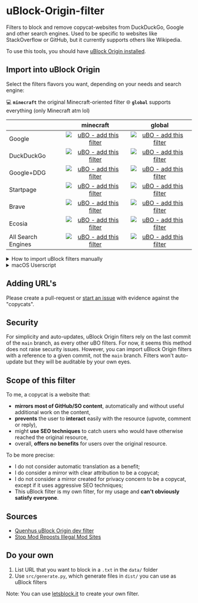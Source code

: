 # uBlock-Origin-filter
Filters to block and remove copycat-websites from DuckDuckGo, Google and other search engines. Used to be specific to websites like StackOverflow or GitHub, but it currently supports others like Wikipedia.

To use this tools, you should have [uBlock Origin installed](https://github.com/gorhill/uBlock).

## Import into uBlock Origin

Select the filters flavors you want, depending on your needs and search engine:

💻 **`minecraft`** the original Minecraft-oriented filter
🌐 **`global`** supports everything (only Minecraft atm lol)

|| minecraft          |                                                                                                                                                                                                              global                                                                                                                                                                                                              |
|--------------------|:--------------------------------------------------------------------------------------------------------------------------------------------------------------------------------------------------------------------------------------------------------------------------------------------------------------------------------------------------------------------------------------------------------------------------------:|:----------------------------------------------------------------------------------------------------------------------------------------------------------------------------------------------------------------------------------------------------------------------------------------------------------------------------------------------------------------------------------------------------:|
| Google             |                     [![uBO - add this filter](https://img.shields.io/static/v1?label=uBO&message=add%20this%20filter&color=de3f32&style=flat&logo=uBlock%20Origin)](https://subscribe.adblockplus.org/?location=https%3A%2F%2Fraw.githubusercontent.com%2Femielderckx%2FuBlock-Origin-dev-filter%2Fmain%2Fdist%2Fgoogle%2Fglobal.txt&title=uBlock-Origin-dev-filter%20-%20Google%20-%20Global)                                   |                  [![uBO - add this filter](https://img.shields.io/static/v1?label=uBO&message=add%20this%20filter&color=de3f32&style=flat&logo=uBlock%20Origin)](https://subscribe.adblockplus.org/?location=https%3A%2F%2Fraw.githubusercontent.com%2Femielderckx%2FuBlock-Origin-filter%2Fmain%2Fdist%2Fgoogle%2Fglobal.txt&title=uBlock-Origin-filter%20-%20Google%20-%20Global)                  |
| DuckDuckGo         |                         [![uBO - add this filter](https://img.shields.io/static/v1?label=uBO&message=add%20this%20filter&color=fdd20a&style=flat&logo=uBlock%20Origin)](https://subscribe.adblockplus.org/?location=https%3A%2F%2Fraw.githubusercontent.com%2Femielderckx%2FuBlock-Origin-filter%2Fmain%2Fdist%2Fduckduckgo%2Fminecraft.txt&title=uBlock-Origin-filter%20-%20DuckDuckGo%20-%20Minecraft)                         |              [![uBO - add this filter](https://img.shields.io/static/v1?label=uBO&message=add%20this%20filter&color=fdd20a&style=flat&logo=uBlock%20Origin)](https://subscribe.adblockplus.org/?location=https%3A%2F%2Fraw.githubusercontent.com%2Femielderckx%2FuBlock-Origin-filter%2Fmain%2Fdist%2Fduckduckgo%2Fglobal.txt&title=uBlock-Origin-filter%20-%20DuckDuckGo%20-%20Global)              |
| Google+DDG         |                    [![uBO - add this filter](https://img.shields.io/static/v1?label=uBO&message=add%20this%20filter&color=9b59b6&style=flat&logo=uBlock%20Origin)](https://subscribe.adblockplus.org/?location=https%3A%2F%2Fraw.githubusercontent.com%2Femielderckx%2FuBlock-Origin-filter%2Fmain%2Fdist%2Fgoogle_duckduckgo%2Fminecraft.txt&title=uBlock-Origin-filter%20-%20Google%2BDDG%20-%20Minecraft)                     |         [![uBO - add this filter](https://img.shields.io/static/v1?label=uBO&message=add%20this%20filter&color=9b59b6&style=flat&logo=uBlock%20Origin)](https://subscribe.adblockplus.org/?location=https%3A%2F%2Fraw.githubusercontent.com%2Femielderckx%2FuBlock-Origin-filter%2Fmain%2Fdist%2Fgoogle_duckduckgo%2Fglobal.txt&title=uBlock-Origin-filter%20-%20Google%2BDDG%20-%20Global)          |
| Startpage          |                          [![uBO - add this filter](https://img.shields.io/static/v1?label=uBO&message=add%20this%20filter&color=5b7bca&style=flat&logo=uBlock%20Origin)](https://subscribe.adblockplus.org/?location=https%3A%2F%2Fraw.githubusercontent.com%2Femielderckx%2FuBlock-Origin-filter%2Fmain%2Fdist%2Fstartpage%2Fminecraft.txt&title=uBlock-Origin-filter%20-%20Startpage%20-%20Minecraft)                          |               [![uBO - add this filter](https://img.shields.io/static/v1?label=uBO&message=add%20this%20filter&color=5b7bca&style=flat&logo=uBlock%20Origin)](https://subscribe.adblockplus.org/?location=https%3A%2F%2Fraw.githubusercontent.com%2Femielderckx%2FuBlock-Origin-filter%2Fmain%2Fdist%2Fstartpage%2Fglobal.txt&title=uBlock-Origin-filter%20-%20Startpage%20-%20Global)               |
| Brave              |                              [![uBO - add this filter](https://img.shields.io/static/v1?label=uBO&message=add%20this%20filter&color=f25100&style=flat&logo=uBlock%20Origin)](https://subscribe.adblockplus.org/?location=https%3A%2F%2Fraw.githubusercontent.com%2Femielderckx%2FuBlock-Origin-filter%2Fmain%2Fdist%2Fbrave%2Fminecraft.txt&title=uBlock-Origin-filter%20-%20Brave%20-%20Minecraft)                              |                   [![uBO - add this filter](https://img.shields.io/static/v1?label=uBO&message=add%20this%20filter&color=f25100&style=flat&logo=uBlock%20Origin)](https://subscribe.adblockplus.org/?location=https%3A%2F%2Fraw.githubusercontent.com%2Femielderckx%2FuBlock-Origin-filter%2Fmain%2Fdist%2Fbrave%2Fglobal.txt&title=uBlock-Origin-filter%20-%20Brave%20-%20Global)                   |
| Ecosia             |                             [![uBO - add this filter](https://img.shields.io/static/v1?label=uBO&message=add%20this%20filter&color=36acb8&style=flat&logo=uBlock%20Origin)](https://subscribe.adblockplus.org/?location=https%3A%2F%2Fraw.githubusercontent.com%2Femielderckx%2FuBlock-Origin-filter%2Fmain%2Fdist%2Fecosia%2Fminecraft.txt&title=uBlock-Origin-filter%20-%20Ecosia%20-%20Minecraft)                             |                  [![uBO - add this filter](https://img.shields.io/static/v1?label=uBO&message=add%20this%20filter&color=36acb8&style=flat&logo=uBlock%20Origin)](https://subscribe.adblockplus.org/?location=https%3A%2F%2Fraw.githubusercontent.com%2Femielderckx%2FuBlock-Origin-filter%2Fmain%2Fdist%2Fecosia%2Fglobal.txt&title=uBlock-Origin-filter%20-%20Ecosia%20-%20Global)                  |
| All Search Engines |               [![uBO - add this filter](https://img.shields.io/static/v1?label=uBO&message=add%20this%20filter&color=ffffff&style=flat&logo=uBlock%20Origin)](https://subscribe.adblockplus.org/?location=https%3A%2F%2Fraw.githubusercontent.com%2Femielderckx%2FuBlock-Origin-filter%2Fmain%2Fdist%2Fall_search_engines%2Fminecraft.txt&title=uBlock-Originfilter%20-%20All%20Search%20Engines%20-%20Minecraft)                |    [![uBO - add this filter](https://img.shields.io/static/v1?label=uBO&message=add%20this%20filter&color=ffffff&style=flat&logo=uBlock%20Origin)](https://subscribe.adblockplus.org/?location=https%3A%2F%2Fraw.githubusercontent.com%2Femielderckx%2FuBlock-Origin-filter%2Fmain%2Fdist%2Fall_search_engines%2Fglobal.txt&title=uBlock-Origin-filter%20-%20All%20Search%20Engines%20-%20Global)    |


<details>
  <summary>How to import uBlock filters manually</summary>

### Manually import filters

  1. Open uBlock Origin settings
  2. Under the "Filter lists" tab, scroll to the bottom where it says “Custom” and click the “Import” checkbox to reveal the custom URL textbox
  3. Append the URL `https://raw.githubusercontent.com/emielderckx/uBlock-Origin-filter/main/dist/google_duckduckgo/all.txt` in the textbox
  4. Press `Apply Changes` in the upper left

  Note: In `dist/`, you can find filters for other search engines (Google, DuckDuckGo, Startpage or Brave). You can use and combine these filters by using the raw URL of `dist/` files.
</details>

<details>
  <summary>macOS Userscript</summary>

### macOS Userscript

For macOS users, this project also provide some Userscripts for Google+DuckDuckGo in `dist/userscript/google_duckduckgo/`

</details>

## Adding URL's

Please create a pull-request or [start an issue](https://github.com/emielderckx/uBlock-Origin-filter/issues/new?assignees=&labels=block-request&template=request-to-add-a-website-to-the-filter.md&title=Request%3A+add+COPYCAT_URL+to+the+filter) with evidence against the "copycats".

## Security

For simplicity and auto-updates, uBlock Origin filters rely on the last commit of the `main` branch, as every other uBO filters. For now, it seems this method does not raise security issues. However, you can import uBlock Origin filters with a reference to a given commit, not the `main` branch. Filters won't auto-update but they will be auditable by your own eyes.

## Scope of this filter

To me, a copycat is a website that:
- **mirrors most of GitHub/SO content**, automatically and without useful additional work on the content,
- **prevents** the user to **interact** easily with the resource (upvote, comment or reply),
- might **use SEO techniques** to catch users who would have otherwise reached the original resource,
- overall, **offers no benefits** for users over the original resource.

To be more precise:
- I do not consider automatic translation as a benefit;
- I do consider a mirror with clear attribution to be a copycat;
- I do not consider a mirror created for privacy concern to be a copycat, except if it uses aggressive SEO techniques;
- This uBlock filter is my own filter, for my usage and **can't obviously satisfy everyone**.

## Sources

* [Quenhus uBlock Origin dev filter](https://github.com/quenhus/uBlock-Origin-dev-filter)
* [Stop Mod Reposts Illegal Mod Sites](https://github.com/StopModReposts/Illegal-Mod-Sites)

## Do your own

1. List URL that you want to block in a `.txt` in the `data/` folder
2. Use `src/generate.py`, which generate files in `dist/` you can use as uBlock filters

Note: You can use [letsblock.it](https://letsblock.it/filters/search-results) to create your own filter.
